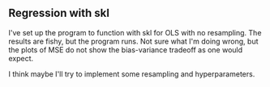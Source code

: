 Regression with skl
---

I've set up the program to function with skl for
OLS with no resampling. The results are fishy, but
the program runs. Not sure what I'm doing wrong, but
the plots of MSE do not show the bias-variance tradeoff
as one would expect.

I think maybe  I'll try to implement some resampling and 
hyperparameters. 
